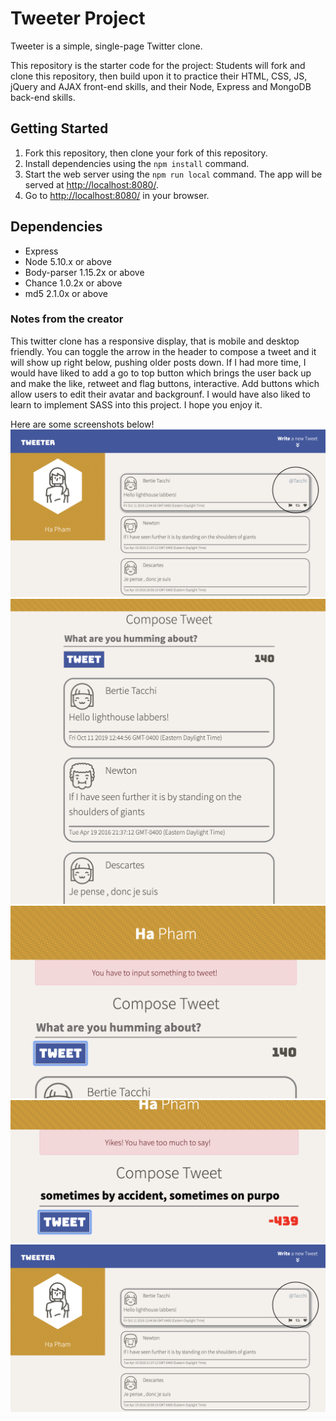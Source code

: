# Tweeter Project

Tweeter is a simple, single-page Twitter clone.

This repository is the starter code for the project: Students will fork and clone this repository, then build upon it to practice their HTML, CSS, JS, jQuery and AJAX front-end skills, and their Node, Express and MongoDB back-end skills.


## Getting Started

1. Fork this repository, then clone your fork of this repository.
2. Install dependencies using the `npm install` command.
3. Start the web server using the `npm run local` command. The app will be served at <http://localhost:8080/>.
4. Go to <http://localhost:8080/> in your browser.

## Dependencies

- Express
- Node 5.10.x or above
- Body-parser 1.15.2x or above
- Chance 1.0.2x or above
- md5 2.1.0x or above

### Notes from the creator
This twitter clone has a responsive display, that is mobile and desktop friendly. You can toggle the arrow in the header to compose a tweet and it will show up right below, pushing older posts down. If I had more time, I would have liked to add a go to top button which brings the user back up and make the like, retweet and flag buttons, interactive. Add buttons which allow users to edit their avatar and backgrounf. I would have also liked to learn to implement SASS into this project. I hope you enjoy it.


Here are some screenshots below!
!["Screenshot of homepage in desktop view. You can toggle the compose tweet"](https://github.com/haphamo/tweeter/blob/master/docs/homepage.png)
!["Screenshot of mobile view of tweets"](https://github.com/haphamo/tweeter/blob/master/docs/mobile%20view%20tweets.png)
!["Screenshot of Error message if you try to submit a blank or empty tweet in mobile view"](https://github.com/haphamo/tweeter/blob/master/docs/empty-or-spaces-in-tweet.png)
!["Screenshot of Error message if you try to submit a tweet over 140 characters in mobile view"](https://github.com/haphamo/tweeter/blob/master/docs/over-chara-count.png)
!["Screenshot of tweet-box if you hover over it. The handle and icons in the footer appear"](https://github.com/haphamo/tweeter/blob/master/docs/homepage.png)